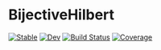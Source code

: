 # BijectiveHilbert

[![Stable](https://img.shields.io/badge/docs-stable-blue.svg)](https://adolgert.github.io/BijectiveHilbert.jl/stable)
[![Dev](https://img.shields.io/badge/docs-dev-blue.svg)](https://adolgert.github.io/BijectiveHilbert.jl/dev)
[![Build Status](https://github.com/adolgert/BijectiveHilbert.jl/workflows/CI/badge.svg)](https://github.com/adolgert/BijectiveHilbert.jl/actions)
[![Coverage](https://codecov.io/gh/adolgert/BijectiveHilbert.jl/branch/master/graph/badge.svg)](https://codecov.io/gh/adolgert/BijectiveHilbert.jl)
